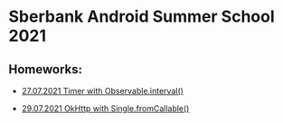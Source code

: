 # Sberbank Android Summer School 2021

## Homeworks:

- [27.07.2021 Timer with Observable.interval()](hw_27-07-21)

- [29.07.2021 OkHttp with Single.fromCallable()](hw_29-07-21)